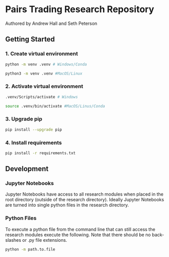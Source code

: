 # Pairs Trading Research Repository
Authored by Andrew Hall and Seth Peterson

## Getting Started

### 1. Create virtual environment
```bash
python -m venv .venv # Windows/Conda

python3 -m venv .venv #MacOS/Linux
```

### 2. Activate virtual environment
```bash
.venv/Scripts/activate # Windows

source .venv/bin/activate #MacOS/Linus/Conda
```

### 3. Upgrade pip
```bash
pip install --upgrade pip
```

### 4. Install requirements
```bash
pip install -r requirements.txt
```

## Development

### Jupyter Notebooks
Jupyter Notebooks have access to all research modules when placed in the root directory (outside of the research directory). Ideally Jupyter Notebooks are turned into single python files in the research directory.

### Python Files
To execute a python file from the command line that can still access the research modules execute the following. Note that there should be no back-slashes or .py file extensions.

```bash
python -m path.to.file
```